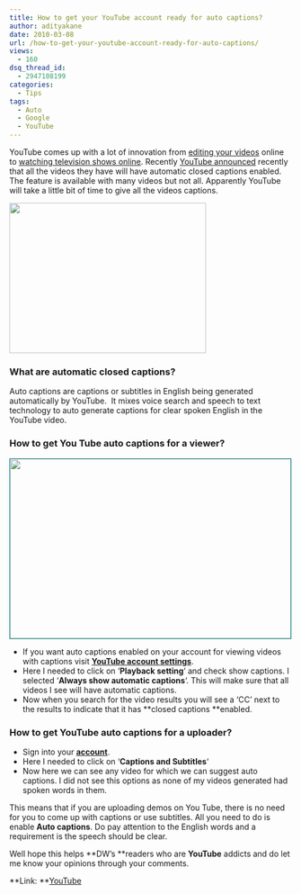 ```yaml
---
title: How to get your YouTube account ready for auto captions?
author: adityakane
date: 2010-03-08
url: /how-to-get-your-youtube-account-ready-for-auto-captions/
views:
  - 160
dsq_thread_id:
  - 2947108199
categories:
  - Tips
tags:
  - Auto
  - Google
  - YouTube
---
```

YouTube comes up with a lot of innovation from [editing your videos][1] online to [watching television shows online][2]. Recently <a href="http://youtube.com/account" onclick="_gaq.push(['_trackEvent', 'outbound-article', 'http://youtube.com/account', 'YouTube announced']);" >YouTube announced</a> recently that all the videos they have will have automatic closed captions enabled. The feature is available with many videos but not all. Apparently YouTube will take a little bit of time to give all the videos captions.

<a rel="attachment wp-att-21440" href="http://devilsworkshop.org/how-to-get-your-youtube-account-ready-for-auto-captions/youtube_captions1/"><img class="alignnone size-full wp-image-21440" title="Auto Captions with YouTube" src="http://cdn.devilsworkshop.org/files/2010/03/youtube_captions1.png" alt="" width="350" height="267" /></a>

### What are automatic closed captions?

Auto captions are captions or subtitles in English being generated automatically by YouTube.  It mixes voice search and speech to text technology to auto generate captions for clear spoken English in the YouTube video.

### How to get You Tube auto captions for a viewer?

<a rel="attachment wp-att-21439" href="http://devilsworkshop.org/how-to-get-your-youtube-account-ready-for-auto-captions/youtube_captions2/"><img class="alignnone size-full wp-image-21439" style="border: 1px solid teal" title="Enable Captions with Youtube" src="http://cdn.devilsworkshop.org/files/2010/03/youtube_captions2.png" alt="" width="500" height="319" /></a>

  * If you want auto captions enabled on your account for viewing videos with captions visit <a href="http://youtube.com/account" onclick="_gaq.push(['_trackEvent', 'outbound-article', 'http://youtube.com/account', 'YouTube account settings']);" ><strong>YouTube account settings</strong></a>.
  * Here I needed to click on &#8216;**Playback setting**&#8216; and check show captions. I selected &#8216;**Always show automatic captions**&#8216;. This will make sure that all videos I see will have automatic captions.
  * Now when you search for the video results you will see a &#8216;CC&#8217; next to the results to indicate that it has **closed captions **enabled.

### How to get YouTube auto captions for a uploader?

  * Sign into your **<a href="http://youtube.com/account" onclick="_gaq.push(['_trackEvent', 'outbound-article', 'http://youtube.com/account', 'account']);" >account</a>**.
  * Here I needed to click on &#8216;**Captions and Subtitles**&#8216;
  * Now here we can see any video for which we can suggest auto captions. I did not see this options as none of my videos generated had spoken words in them.

This means that if you are uploading demos on You Tube, there is no need for you to come up with captions or use subtitles. All you need to do is enable **Auto captions**. Do pay attention to the English words and a requirement is the speech should be clear.

Well hope this helps **DW&#8217;s **readers who are **YouTube** addicts and do let me know your opinions through your comments.

**Link: **<a href="http://www.google.com/support/youtube/bin/answer.py?hl=en&answer=100077" onclick="_gaq.push(['_trackEvent', 'outbound-article', 'http://www.google.com/support/youtube/bin/answer.py?hl=en&answer=100077', 'YouTube']);" >YouTube</a>

 [1]: http://devilsworkshop.org/youtube-remixer-is-out-edit-your-vidoes-online/ "editing your videos"
 [2]: http://devilsworkshop.org/watch-television-shows-online/ "watching television shows online"

